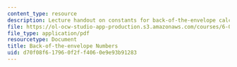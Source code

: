 ```yaml
---
content_type: resource
description: Lecture handout on constants for back-of-the-envelope calculations.
file: https://ol-ocw-studio-app-production.s3.amazonaws.com/courses/6-055j-the-art-of-approximation-in-science-and-engineering-spring-2008/d70f08f617960f2ff4060e9e93b91283_constants.pdf
file_type: application/pdf
resourcetype: Document
title: Back-of-the-envelope Numbers
uid: d70f08f6-1796-0f2f-f406-0e9e93b91283
---
```

